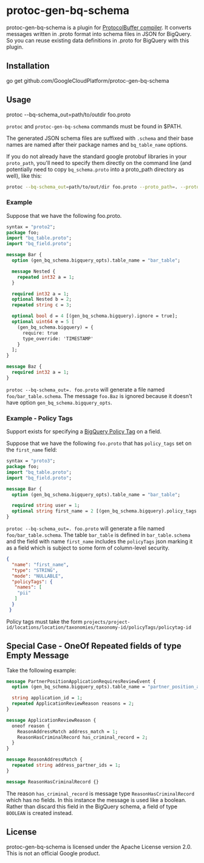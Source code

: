 # protoc-gen-bq-schema


protoc-gen-bq-schema is a plugin for [ProtocolBuffer compiler](https://github.com/google/protobuf).
It converts messages written in .proto format into schema files in JSON for BigQuery.
So you can reuse existing data definitions in .proto for BigQuery with this plugin.

## Installation
 go get github.com/GoogleCloudPlatform/protoc-gen-bq-schema

## Usage
 protoc --bq-schema\_out=path/to/outdir foo.proto

`protoc` and `protoc-gen-bq-schema` commands must be found in $PATH.

The generated JSON schema files are suffixed with `.schema` and their base names are named
after their package names and `bq_table_name` options.

If you do not already have the standard google protobuf libraries in your `proto_path`, you'll need to specify them directly on the command line (and potentially need to copy `bq_schema.proto` into a proto_path directory as well), like this:

```sh
protoc --bq-schema_out=path/to/out/dir foo.proto --proto_path=. --proto_path=<path_to_google_proto_folder>/src
```

### Example
Suppose that we have the following foo.proto.

```protobuf
syntax = "proto2";
package foo;
import "bq_table.proto";
import "bq_field.proto";

message Bar {
  option (gen_bq_schema.bigquery_opts).table_name = "bar_table";

  message Nested {
    repeated int32 a = 1;
  }

  required int32 a = 1;
  optional Nested b = 2;
  repeated string c = 3;

  optional bool d = 4 [(gen_bq_schema.bigquery).ignore = true];
  optional uint64 e = 5 [
    (gen_bq_schema.bigquery) = {
      require: true
      type_override: 'TIMESTAMP'
    }
  ];
}

message Baz {
  required int32 a = 1;
}
```

`protoc --bq-schema_out=. foo.proto` will generate a file named `foo/bar_table.schema`.
The message `foo.Baz` is ignored because it doesn't have option `gen_bq_schema.bigquery_opts`.

### Example - Policy Tags
Support exists for specifying a [BigQuery Policy Tag](https://cloud.google.com/bigquery/docs/column-level-security-intro) on a field.

Suppose that we have the following `foo.proto` that has `policy_tags` set on the `first_name` field:

```protobuf
syntax = "proto3";
package foo;
import "bq_table.proto";
import "bq_field.proto";

message Bar {
  option (gen_bq_schema.bigquery_opts).table_name = "bar_table";

  required string user = 1;
  optional string first_name = 2 [(gen_bq_schema.bigquery).policy_tags = "pii"];
}
```

`protoc --bq-schema_out=. foo.proto` will generate a file named `foo/bar_table.schema`. The table `bar_table` is defined in `bar_table.schema` and the field with name `first_name` includes the `policyTags` json marking it as a field which is subject to some form of column-level security.

```json
{
  "name": "first_name",
  "type": "STRING",
  "mode": "NULLABLE",
  "policyTags": {
   "names": [
    "pii"
   ]
  }
 }
```

Policy tags must take the form `projects/project-id/locations/location/taxonomies/taxonomy-id/policyTags/policytag-id`

## Special Case - OneOf Repeated fields of type Empty Message

Take the following example:

```proto
message PartnerPositionApplicationRequiresReviewEvent {
  option (gen_bq_schema.bigquery_opts).table_name = "partner_position_application_requires_review";

  string application_id = 1;
  repeated ApplicationReviewReason reasons = 2;
}

message ApplicationReviewReason {
  oneof reason {
    ReasonAddressMatch address_match = 1;
    ReasonHasCriminalRecord has_criminal_record = 2;
  }
}

message ReasonAddressMatch {
  repeated string address_partner_ids = 1;
}

message ReasonHasCriminalRecord {}
```

The reason `has_criminal_record` is message type `ReasonHasCriminalRecord` which has no fields. In this instance the message is used like a boolean. Rather than discard this field in the BigQuery schema, a field of type `BOOLEAN` is created instead.

## License

protoc-gen-bq-schema is licensed under the Apache License version 2.0.
This is not an official Google product.
